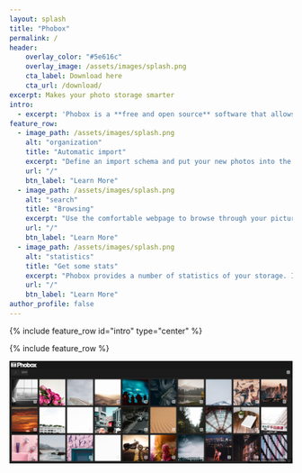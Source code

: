 ```yaml
---
layout: splash
title: "Phobox"
permalink: /
header:
    overlay_color: "#5e616c"
    overlay_image: /assets/images/splash.png
    cta_label: Download here
    cta_url: /download/
excerpt: Makes your photo storage smarter
intro: 
  - excerpt: 'Phobox is a **free and open source** software that allows you to automatically **store your photos** in your directory structure and gives you **convenient access to mobile devices** at home.'
feature_row:
  - image_path: /assets/images/splash.png
    alt: "organization"
    title: "Automatic import"
    excerpt: "Define an import schema and put your new photos into the import directory. Phobox organizes the pictures to the correct target directory"
    url: "/"
    btn_label: "Learn More"
  - image_path: /assets/images/splash.png
    alt: "search"
    title: "Browsing"
    excerpt: "Use the comfortable webpage to browse through your pictures, perhaps on the couch. Search fast for moments by using time information, TAGs or image names."
    url: "/"
    btn_label: "Learn More"
  - image_path: /assets/images/splash.png
    alt: "statistics"
    title: "Get some stats"
    excerpt: "Phobox provides a number of statistics of your storage. In which month did you take the most pictures and with which camera?"
    url: "/"
    btn_label: "Learn More"
author_profile: false
---
```


{% include feature_row id="intro" type="center" %}

{% include feature_row %}

![alt phobox image gallery](/assets/images/phobox_images.png)
